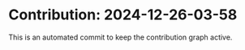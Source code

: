 # Contribution: 2024-12-26-03-58
This is an automated commit to keep the contribution graph active.
